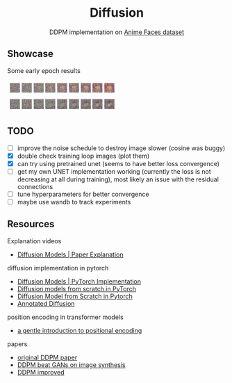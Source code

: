 <div align="center">

# Diffusion

DDPM implementation on [Anime Faces dataset](https://huggingface.co/datasets/huggan/anime-faces)

</div>

## Showcase

Some early epoch results

<img src="media/gen1.png" width="50%"/>
<img src="media/gen2.png" width="50%"/>

## TODO

- [ ] improve the noise schedule to destroy image slower (cosine was buggy)
- [x] double check training loop images (plot them)
- [x] can try using pretrained unet (seems to have better loss convergence)
- [ ] get my own UNET implementation working (currently the loss is not decreasing at all during training), most likely an issue with the residual connections
- [ ] tune hyperparameters for better convergence
- [ ] maybe use wandb to track experiments

## Resources

Explanation videos
- [Diffusion Models | Paper Explanation](https://www.youtube.com/watch?v=HoKDTa5jHvg)

diffusion implementation in pytorch
- [Diffusion Models | PyTorch Implementation](https://www.youtube.com/watch?v=TBCRlnwJtZU)
- [Diffusion models from scratch in PyTorch](https://www.youtube.com/watch?v=a4Yfz2FxXiY)
- [Diffusion Model from Scratch in Pytorch](https://towardsdatascience.com/diffusion-model-from-scratch-in-pytorch-ddpm-9d9760528946)
- [Annotated Diffusion](https://colab.research.google.com/github/huggingface/notebooks/blob/main/examples/annotated_diffusion.ipynb#scrollTo=51d9a24c)

position encoding in transformer models
- [a gentle introduction to positional encoding](https://machinelearningmastery.com/a-gentle-introduction-to-positional-encoding-in-transformer-models-part-1/)

papers
- [original DDPM paper](https://arxiv.org/pdf/2006.11239)
- [DDPM beat GANs on image synthesis](https://arxiv.org/pdf/2105.05233)
- [DDPM improved](https://arxiv.org/pdf/2102.09672)


